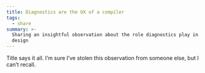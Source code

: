 ```yaml
---
title: Diagnostics are the UX of a compiler
tags:
  - share
summary: >-
  Sharing an insightful observation about the role diagnostics play in compiler
  design
---
```

Title says it all. I’m sure I’ve stolen this observation from someone else, but I can’t recall.

